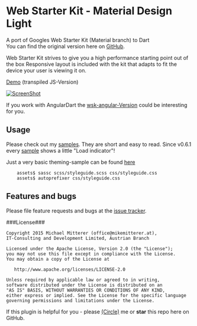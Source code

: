 # Web Starter Kit - Material Design Light

A port of Googles Web Starter Kit (Material branch) to Dart<br>
You can find the original version here on [GitHub][wskmaterial].

Web Starter Kit strives to give you a high performance starting point out of the box
Responsive layout is included with the kit that adapts to fit the device your user is viewing it on. 

[Demo][wskdemo] (transpiled JS-Version)

[![ScreenShot][promoimage]][wskdemo]

If you work with AngularDart the [wsk-angular-Version][wskangular] could be interesting for you.

## Usage

Please check out my [samples][samples]. They are short and easy to read.
Since v0.6.1 every [sample][samples] shows a little "Load indicator"!

Just a very basic theming-sample can be found [here][themingsample]
```shell
    assets$ sassc scss/styleguide.scss css/styleguide.css
    assets$ autoprefixer css/styleguide.css
```

## Features and bugs

Please file feature requests and bugs at the [issue tracker][tracker].

###License###

    Copyright 2015 Michael Mitterer (office@mikemitterer.at),
    IT-Consulting and Development Limited, Austrian Branch

    Licensed under the Apache License, Version 2.0 (the "License");
    you may not use this file except in compliance with the License.
    You may obtain a copy of the License at

       http://www.apache.org/licenses/LICENSE-2.0

    Unless required by applicable law or agreed to in writing,
    software distributed under the License is distributed on an
    "AS IS" BASIS, WITHOUT WARRANTIES OR CONDITIONS OF ANY KIND,
    either express or implied. See the License for the specific language
    governing permissions and limitations under the License.


If this plugin is helpful for you - please [(Circle)](http://gplus.mikemitterer.at/) me
or **star** this repo here on GitHub.


[tracker]: https://github.com/MikeMitterer/dart-wsk-material/issues
[wskmaterial]: https://github.com/google/web-starter-kit/tree/material-sprint
[wskdemo]: http://wsk.mikemitterer.at/
[wskangular]: https://github.com/MikeMitterer/dart-wsk-angular
[themingsample]: https://github.com/MikeMitterer/dart-wsk-angular/tree/master/example/styleguide/assets/scss
[samples]: https://github.com/MikeMitterer/dart-wsk-material/tree/master/example
[promoimage]: https://github.com/MikeMitterer/dart-wsk-material/blob/master/lib/images/wsk.mikemitterer.at-720px.jpg?raw=true

